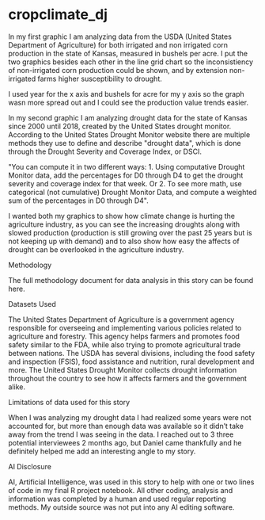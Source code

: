 # cropclimate_dj
In my first graphic I am analyzing data from the USDA (United States Department of Agriculture) for both irrigated and non irrigated corn production in the state of Kansas, measured in bushels per acre. I put the two graphics besides each other in the line grid chart so the inconsistiency of non-irrigated corn production could be shown, and by extension non-irrigated farms higher susceptibility to drought. 

I used year for the x axis and bushels for acre for my y axis so the graph wasn more spread out and I could see the production value trends easier. 

In my second graphic I am analyzing drought data for the state of Kansas since 2000 until 2018, created by the United States drought monitor. According to the United States Drought Monitor website there are multiple methods they use to define and describe "drought data", which is done through the Drought Severity and Coverage Index, or DSCI. 

"You can compute it in two different ways: 1. Using computative Drought Monitor data, add the percentages for D0 through D4 to get the drought severity and coverage index for that week.
Or 2. To see more math, use categorical (not cumulative) Drought Monitor Data, and compute a weighted sum of the percentages in D0 through D4". 

I wanted both my graphics to show how climate change is hurting the agriculture industry, as you can see the increasing droughts along with slowed production (production is still growing over the past 25 years but is not keeping up with demand) and to also show how easy the affects of drought can be overlooked in the agriculture industry. 

Methodology


The full methodology document for data analysis in this story can be found here. 

Datasets Used

The United States Department of Agriculture is a government agency responsible for overseeing and implementing various policies related to agriculture and forestry. This agency helps farmers and promotes food safety similar to the FDA, while also trying to promote agricultural trade between nations. The USDA has several divisions, including the food safety and inspection (FSIS), food assistance and nutrition, rural development and more.
The United States Drought Monitor collects drought information throughout the country to see how it affects farmers and the government alike. 

Limitations of data used for this story

When I was analyzing my drought data I had realized some years were not accounted for, but more than enough data was available so it didn’t take away from the trend I was seeing in the data.
I reached out to 3 three potential interviewees 2 months ago, but Daniel came thankfully and he definitely helped me add an interesting angle to my story. 


AI Disclosure

AI, Artificial Intelligence, was used in this story to help with one or two lines of code in my final R project notebook. All other coding, analysis and information was completed by a human and used regular reporting methods. My outside source was not put into any AI editing software. 


